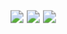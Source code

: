 <div style="display: flex; flex-wrap: wrap; gap: 10px; align-items: center; margin: 15px 0;">
  <img src="https://img.shields.io/badge/html5-%23E34F26.svg?style=for-the-badge&logo=html5&logoColor=white" style="transform: scale(1.3); transform-origin: left;">
  <img src="https://img.shields.io/badge/javascript-%23323330.svg?style=for-the-badge&logo=javascript&logoColor=%23F7DF1E" style="transform: scale(1.3); transform-origin: left;">
  <img src="https://img.shields.io/badge/react-%2320232a.svg?style=for-the-badge&logo=react&logoColor=%2361DAFB" style="transform: scale(1.3); transform-origin: left;">
</div>
